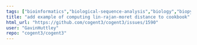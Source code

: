 ```yaml
---
tags: ["bioinformatics","biological-sequence-analysis","biology","biopython","data-science","documentation","evolution","genomics","help-wanted","markov-chain","maximum-likelihood","molecular-evolution","non-stationary","parallel","phylogenetic-trees","phylogenetics","pycogent","python","sequence-alignment","signal-processing","statistics"]
title: "add example of computing lin-rajan-moret distance to cookbook"
html_url: "https://github.com/cogent3/cogent3/issues/1590"
user: "GavinHuttley"
repo: "cogent3/cogent3"
---
```


